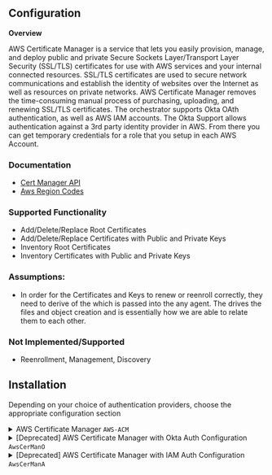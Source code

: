 ## **Configuration**

**Overview**

AWS Certificate Manager is a service that lets you easily provision, manage, and deploy public and private Secure Sockets Layer/Transport Layer Security (SSL/TLS) certificates for use with AWS services and your internal connected resources. SSL/TLS certificates are used to secure network communications and establish the identity of websites over the Internet as well as resources on private networks. AWS Certificate Manager removes the time-consuming manual process of purchasing, uploading, and renewing SSL/TLS certificates.  The orchestrator supports Okta OAth authentication, as well as AWS IAM accounts. The Okta Support allows authentication against a 3rd party identity provider in AWS.  From there you can get temporary credentials for a role that you setup in each AWS Account. 

### Documentation

- [Cert Manager API](https://docs.aws.amazon.com/acm/latest/userguide/sdk.html)
- [Aws Region Codes](https://docs.aws.amazon.com/AmazonRDS/latest/UserGuide/Concepts.RegionsAndAvailabilityZones.html)

### Supported Functionality
- Add/Delete/Replace Root Certificates
- Add/Delete/Replace Certificates with Public and Private Keys
- Inventory Root Certificates
- Inventory Certificates with Public and Private Keys

### Assumptions:
- In order for the Certificates and Keys to renew or reenroll correctly, they need to derive of the <alias> which is passed into the any agent.  The <alias> drives the files and object creation and is essentially how we are able to relate them to each other.

### Not Implemented/Supported
- Reenrollment, Management, Discovery

## **Installation**
Depending on your choice of authentication providers, choose the appropriate configuration section
<details>
<summary>AWS Certificate Manager <code>AWS-ACM</code></summary>

### AWS Setup
Options for authenticating:
1. Okta or other OAuth configuration (refer to `AwsCerManO` below)
2. IAM User Auth configuration (refer to `AwsCerManA` below)
3. EC2 Role Auth or other default method supported by the [AWS SDK](https://docs.aws.amazon.com/sdk-for-net/v3/developer-guide/creds-assign.html)

As one option for #3, to set up Role Auth for an EC2 instance, follow the steps below. Note, this applies specifically __when the orchestrator is running `ACM-AWS` inside of an EC2 instance__.
1. Assign or note the existing IAM Role assigned to the EC2 instance running
2. Make sure that role has access to ACM
3. When configuring the `AWS-ACM` store, do not select either IAM or OAuth methods in the store's settings. This will make it use the AWS SDK to lookup EC2 credentials.

<details>
<summary><code>AWS-ACM</code> Cert Store Type and Cert Store Setup</summary>

Cert Store Type Settings
===============
**Basic Settings:**

CONFIG ELEMENT | VALUE | DESCRIPTION
--|--|--
Name | AWS Certificate Manager | Display name for the store type (may be customized)
Short Name| AWS-ACM | Short display name for the store type
Custom Capability | N/A | Store type name orchestrator will register with. Check the box to allow entry of value
Supported Job Types | Inventory, Add, Remove | Job types the extension supports
Needs Server | Checked | Determines if a target server name is required when creating store
Blueprint Allowed | Checked | Determines if store type may be included in an Orchestrator blueprint
Uses PowerShell | Unchecked | Determines if underlying implementation is PowerShell
Requires Store Password	| Unchecked | Determines if a store password is required when configuring an individual store.
Supports Entry Password	| Unchecked | Determines if an individual entry within a store can have a password.


**Advanced Settings:**

CONFIG ELEMENT | VALUE | DESCRIPTION
--|--|--
Store Path Type	| Freeform | Determines what restrictions are applied to the store path field when configuring a new store.
Store Path Value | N/A | This is reserved for the AWS Account Id when setting up the store.
Supports Custom Alias | Optional | Determines if an individual entry within a store can have a custom Alias.
Private Keys | Required | This determines if Keyfactor can send the private key associated with a certificate to the store.
PFX Password Style | Default or Custom | "Default" - PFX password is randomly generated, "Custom" - PFX password may be specified when the enrollment job is created (Requires the *Allow Custom Password* application setting to be enabled.)

**Custom Fields:**

Custom fields operate at the certificate store level and are used to control how the orchestrator connects to the remote
target server containing the certificate store to be managed

Name|Display Name|Type|Default Value|Depends On|Required|Description
---|---|---|---|---|---|---
UseOAuth | Use OAuth 2.0 Provider | boolean | False | N/A | Yes | A switch to enable the store to use an OAuth provider workflow to authenticate with AWS ACM
UseIAM | Use IAM User Auth | boolean | False | N/A | Yes | A switch to enable the store to use IAM User auth to assume a role when authenticating with AWS ACM
OAuthScope | OAuth Scope | string | N/A | Use OAuth 2.0 Provider | No | This is the OAuth Scope needed for Okta OAuth, defined in Okta
OAuthGrantType | OAuth Grant Type | string | client_credentials | Use OAuth 2.0 Provider | No | In OAuth 2.0, the term “grant type” refers to the way an application gets an access token. In Okta this is `client_credentials`
OAuthUrl | OAuth URL | string | https://***/oauth2/default/v1/token | Use OAuth 2.0 Provider | No | The URL to request a token from your OAuth Provider. Fill this out with the correct URL.
OAuthAccountId | OAuth AWS Account Id | string | N/A | Use OAuth 2.0 Provider | No | The AWS account ID to use after getting an OAuth token to assume the associated Role.
IamAccountId | IAM AWS Account ID | string | N/A | Use IAM User Auth | No | The AWS account ID to use when assuming a role as the IAM User.


**Entry Parameters:**

Entry parameters are inventoried and maintained for each entry within a certificate store.
They are typically used to support binding of a certificate to a resource.

While `AWS Region` can be set to multiple choice as noted below, you will need to list all regions you want available for adding certificates.
You can instead make this a String type in order to allow the region to be specified later without knowing all valid regions now.

Name|Display Name| Type|Default Value|Required When|Description
---|---|---|---|---|---
AWS Region | AWS Region | Multiple Choice | us-east-1 | Adding | When adding, this is the Region that the Certificate will be added to.



Cert Store Settings
===============
| Name | Value | Description |
| ----------- | ----------- | ----------- |
| Client Machine | AWS Role | This is the AWS Role that will be used for access. This role will be assumed and its permissions will apply to all actions taken by the orchestrator. |
| User Name | See Below | See Below |
| Password | See Below | See Below |
| Store Path | us-east-1,us-east-2,...,etc. | The AWS Region, or a comma-separated list of multiple regions, the store will operate in. |
| Use OAuth 2.0 Provider | Use an OAuth provider to authenticate with AWS | Set to true to enable OAuth usage and display additional OAuth fields |
| Use IAM User Auth | Use an IAM user's credentials to assume a role | Set to true to enable IAM user auth and the IAM Account ID field. |
| OAuth Scope | Look in OAuth provider for Scope | Displayed and required when using OAuth 2.0 Provider. OAuth scope setup in the Okta Application or other OAuth provider |
| OAuth Grant Type | client_credentials | Displayed and required when using OAuth 2.0 Provider. This may vary depending on Okta setup but will most likely be this value. |
| OAuth URL | https://***/oauth2/default/v1/token | Displayed and required when using OAuth 2.0 Provider. URL to request token from OAuth provider. Example given is for an Okta token. |
| OAuth AWS Account Id | AWS account ID number | Displayed and required when using OAuth 2.0 Provider. This account ID is used in conjunction with the OAuth token to assume a role (set in the Client Machine parameter) |
| IAM AWS Account Id | AWS account ID number | Displayed and required when using IAM User Auth. This account ID is used to assume a role (set in the Client Machine parameter) |

The User Name and Password fields are used differently based on the auth method you intend to use. The three options for auth are IAM User, OAuth, or default auth.

| Auth Method | Field | Value |
| - | - | - |
| IAM User | User Name | Set to the IAM User's AWS `Access Key` |
| IAM User | Password | Set to the IAM User's AWS `Access Secret` |
| OAuth 2.0 | User Name | Set to the OAuth `Client ID` |
| OAuth 2.0 | Password | Set to the OAuth `Client Secret` |
| Default (SDK) | User Name | No Value |
| Default (SDK) | Password | No Value |

</details>
</details>

<details>
<summary>[Deprecated] AWS Certificate Manager with Okta Auth Configuration <code>AwsCerManO</code></summary>

### AWS Setup
1. A 3rd party [identity provider](https://docs.aws.amazon.com/IAM/latest/UserGuide/id_roles_providers_create_oidc.html) similar to [this](/Images/AWSIdentityProvider.gif) needs to be setup in AWS for each account.
2. An Aws [Role](https://docs.aws.amazon.com/IAM/latest/UserGuide/id_roles_create_for-user.html) similar to [this](/Images/AWSRole1.gif) needs Added for each AWS account.
3. Ensure the [trust relationship](https://docs.aws.amazon.com/directoryservice/latest/admin-guide/edit_trust.html) is setup for that role.  Should  look like [this](/Images/AWSRole2.gif).

### OKTA Setup
1. Ensure your Authorization Server Is Setup in OKTA.  Here is a [sample](/Images/OktaSampleAuthorizationServer.gif).
2. Ensure the appropriate scopes are setup in Okta.  Here is a [sample](/Images/OktaSampleAuthorizationServer-scopes.gif).
3. Setup an Okta App with similar settings to [this](/Images/OktaApp1.gif) and [this](/Images/OktaApp2.gif).


<details>
<summary><code>AwsCerManO</code> Cert Store Type and Cert Store Setup</summary>

Cert Store Type Settings
===============
**Basic Settings:**

CONFIG ELEMENT | VALUE | DESCRIPTION
--|--|--
Name | Any Custom Name | Display name for the store type (may be customized)
Short Name| AWSCerManO | Short display name for the store type
Custom Capability | N/A | Store type name orchestrator will register with. Check the box to allow entry of value
Supported Job Types | Inventory, Add, Remove | Job types the extension supports
Needs Server | Checked | Determines if a target server name is required when creating store
Blueprint Allowed | Checked | Determines if store type may be included in an Orchestrator blueprint
Uses PowerShell | Unchecked | Determines if underlying implementation is PowerShell
Requires Store Password	| Unchecked | Determines if a store password is required when configuring an individual store.
Supports Entry Password	| Unchecked | Determines if an individual entry within a store can have a password.


**Advanced Settings:**

CONFIG ELEMENT | VALUE | DESCRIPTION
--|--|--
Store Path Type	| Freeform | Determines what restrictions are applied to the store path field when configuring a new store.
Store Path Value | N/A | This is reserved for the AWS Account Id when setting up the store.
Supports Custom Alias | Optional | Determines if an individual entry within a store can have a custom Alias.
Private Keys | Optional | This determines if Keyfactor can send the private key associated with a certificate to the store.
PFX Password Style | Default or Custom | "Default" - PFX password is randomly generated, "Custom" - PFX password may be specified when the enrollment job is created (Requires the *Allow Custom Password* application setting to be enabled.)

**Custom Fields:**

Custom fields operate at the certificate store level and are used to control how the orchestrator connects to the remote
target server containing the certificate store to be managed

Name|Display Name|Type|Default Value / Options|Required|Description
---|---|---|---|---|---
scope | Okta OAuth Scope | string | N/A | Yes | This is the OAuth Scope needed for Okta OAuth, defined in Okta
grant_type | Okta OAuth Grant Type | string | N/A | Yes | In OAuth 2.0, the term “grant type” refers to the way an application gets an access token. In Okta this is `client_credentials`
oauthpath | OKTA OAuth Path | string | /oauth2/default/v1/token | Yes | In path to the OAuth Server.  It will Default to the Default Server.  If you use something outside of the Default, change this.
awsrole | AWS Assume Identity Role | string | N/A | Yes | This role has to be created in AWS IAM so you can assume an identity and get temp credentials
awsregions | AWS Regions | string | N/A | Yes | This will be the list of regions for the account the store iterates through when doing inventory.


**Entry Parameters:**

Entry parameters are inventoried and maintained for each entry within a certificate store.
They are typically used to support binding of a certificate to a resource.

Name|Display Name| Type|Default Value|Required When|Description
---|---|---|---|---|---
AWS Region | AWS Region | Multiple Choice | us-east-1 | Adding | When enrolling, this is the Region that the Certificate will be enrolled to.



Cert Store Settings
===============
| Number | Name | Value | Description |
| ----------- | ----------- | ----------- | ----------- |
| 0 | Client Machine | URL for Okta Application | This is the application setup in Okta with Key and Secret |
| 0 | User Name | Okta Key | Obtained from the Okta application |
| 0 | Password | Okta Secret | Obtained from the Okta application |
| 1 | Store Path | AWS Account Number | Unique account number obtained from AWS |
| 2 | Okta OAuth Scope | Look in Okta Setup for Scope | OAuth scope setup in the Okta Application |
| 3 | Okta OAuth Grant Type | client_credentials | This may vary depending on Okta setup but will most likely be this value. |
| 4 | OKTA OAuth Path | oauthpath | In path to the OAuth Server.  It will Default to the Default Server.  If you use something outside of the Default, change this. |
| 5 | AWS Assume Identity Role | Whatever Role is setup in AWS | Role must allow a third identity provider in AWS with AWS Cert Manager full access. |
| 6 | AWS Regions | us-east-1,us-east-2... | List of AWS Regions you want to inventory for the account above. |
| 7 | Store Password | No Password Needed for this | Set to no password needed. |



</details>
</details>

<details>
	<summary>[Deprecated] AWS Certificate Manager with IAM Auth Configuration <code>AwsCerManA</code></summary>

### AWS Setup
1. An Aws [Role](https://docs.aws.amazon.com/IAM/latest/UserGuide/id_roles_create_for-user.html) Needs Added for the permissions you want to grant, see [sample](/Images/AWSRole1.gif).
2. A [Trust Relationship](https://docs.aws.amazon.com/directoryservice/latest/admin-guide/edit_trust.html) is setup for that role.  Should look like something like [this](/Images/AssumeRoleTrust.gif).
3. AWS does not support programmatic access for AWS SSO accounts. The account used here must be a [standard AWS IAM User](/Images/UserAccount.gif) with an Access Key credential type.


<details>
<summary><code>AwsCerManA</code> Cert Store Type and Cert Store Setup</summary>

Cert Store Type Settings
===============
**Basic Settings:**

CONFIG ELEMENT | VALUE | DESCRIPTION
--|--|--
Name | Any Custom Name | Display name for the store type (may be customized)
Short Name| AWSCerManA | Short display name for the store type
Custom Capability | N/A | Store type name orchestrator will register with. Check the box to allow entry of value
Supported Job Types | Inventory, Add, Remove | Job types the extension supports
Needs Server | Checked | Determines if a target server name is required when creating store
Blueprint Allowed | Checked | Determines if store type may be included in an Orchestrator blueprint
Uses PowerShell | Unchecked | Determines if underlying implementation is PowerShell
Requires Store Password	| Unchecked | Determines if a store password is required when configuring an individual store.
Supports Entry Password	| Unchecked | Determines if an individual entry within a store can have a password.

**Advanced Settings:**

CONFIG ELEMENT | VALUE | DESCRIPTION
--|--|--
Store Path Type	| Freeform | Determines what restrictions are applied to the store path field when configuring a new store.
Store Path Value | N/A | This is reserved for the AWS Account Id when setting up the store.
Supports Custom Alias | Optional | Determines if an individual entry within a store can have a custom Alias.
Private Keys | Optional | This determines if Keyfactor can send the private key associated with a certificate to the store.
PFX Password Style | Default or Custom | "Default" - PFX password is randomly generated, "Custom" - PFX password may be specified when the enrollment job is created (Requires the *Allow Custom Password* application setting to be enabled.)


**Custom Fields:**

Custom fields operate at the certificate store level and are used to control how the orchestrator connects to the remote
target server containing the certificate store to be managed

Name|Display Name|Type|Default Value / Options|Required|Description
---|---|---|---|---|---
awsrole | AWS Assume Identity Role | string | N/A | Yes | This role has to be created in AWS IAM so you can assume an identity and get temp credentials
awsregions | AWS Regions | string | N/A | Yes | This will be the list of regions for the account the store iterates through when doing inventory.


**Entry Parameters:**

Entry parameters are inventoried and maintained for each entry within a certificate store.
They are typically used to support binding of a certificate to a resource.

Name|Display Name| Type|Default Value|Required When|Description
---|---|---|---|---|---
AWS Region | AWS Region | Multiple Choice | us-east-1 | Adding | When enrolling, this is the Region that the Certificate will be enrolled to.


Cert Store Settings
===============
| Number | Name | Value | Description |
| ----------- | ----------- | ----------- | ----------- |
| 0 | Client Machine | Custom | Value is not used, choose any identifier |
| 1 | Store Path | AWS Account Number | Unique account number obtained from AWS |
| 2 | AWS Assume Identity Role | Whatever Role is setup in AWS | Role must allow a third identity provider in AWS with AWS Cert Manager full access. |
| 3 | AWS Regions | us-east-1,us-east-2... | List of AWS Regions you want to inventory for the account above. |
| 4 | User Name | IAM Access Key | Obtained from AWS |
| 5 | Password | IAM Access Secret | Obtained from the AWS |


</details>
</details>
